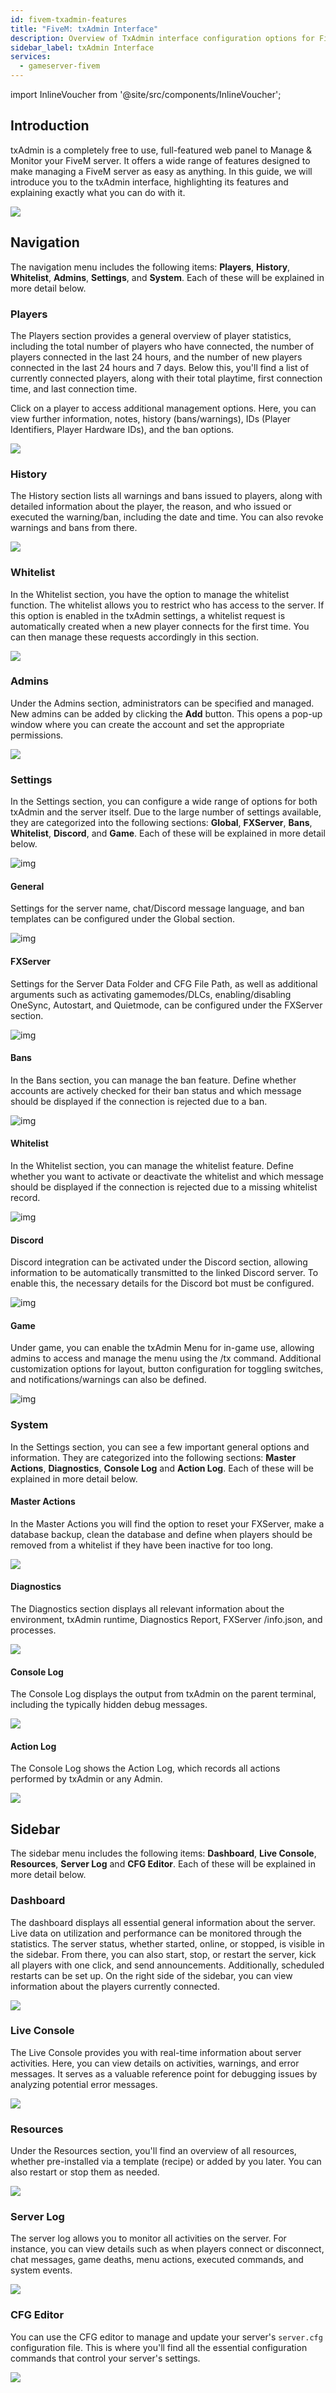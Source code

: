 ```yaml
---
id: fivem-txadmin-features
title: "FiveM: txAdmin Interface"
description: Overview of TxAdmin interface configuration options for FiveM game servers from ZAP-Hosting - ZAP-Hosting.com documentation
sidebar_label: txAdmin Interface
services:
  - gameserver-fivem
---
```


import InlineVoucher from '@site/src/components/InlineVoucher';



## Introduction

txAdmin is a completely free to use, full-featured web panel to Manage & Monitor your FiveM server. It offers a wide range of features designed to make managing a FiveM server as easy as anything. In this guide, we will introduce you to the txAdmin interface, highlighting its features and explaining exactly what you can do with it.

![](https://screensaver01.zap-hosting.com/index.php/s/YrRXBNBX2xTnRyJ/preview)

<InlineVoucher />



## Navigation

The navigation menu includes the following items: **Players**, **History**, **Whitelist**, **Admins**, **Settings**, and **System**. Each of these will be explained in more detail below.

### Players

The Players section provides a general overview of player statistics, including the total number of players who have connected, the number of players connected in the last 24 hours, and the number of new players connected in the last 24 hours and 7 days. Below this, you'll find a list of currently connected players, along with their total playtime, first connection time, and last connection time.

Click on a player to access additional management options. Here, you can view further information, notes, history (bans/warnings), IDs (Player Identifiers, Player Hardware IDs), and the ban options.

![](https://screensaver01.zap-hosting.com/index.php/s/wpRc2sW6gZZaN3S/download)





### History

The History section lists all warnings and bans issued to players, along with detailed information about the player, the reason, and who issued or executed the warning/ban, including the date and time. You can also revoke warnings and bans from there.

![](https://screensaver01.zap-hosting.com/index.php/s/qbLwEx39pmpY4sa/preview)

### Whitelist

In the Whitelist section, you have the option to manage the whitelist function. The whitelist allows you to restrict who has access to the server. If this option is enabled in the txAdmin settings, a whitelist request is automatically created when a new player connects for the first time. You can then manage these requests accordingly in this section.

![](https://screensaver01.zap-hosting.com/index.php/s/o4K5zgGrz8G7Rqp/preview)

### Admins

Under the Admins section, administrators can be specified and managed. New admins can be added by clicking the **Add** button. This opens a pop-up window where you can create the account and set the appropriate permissions.

![](https://screensaver01.zap-hosting.com/index.php/s/H7BYP2QqyZD6nSJ/download)

### Settings

In the Settings section, you can configure a wide range of options for both txAdmin and the server itself. Due to the large number of settings available, they are categorized into the following sections: **Global**, **FXServer**, **Bans**, **Whitelist**, **Discord**, and **Game**. Each of these will be explained in more detail below.

![img](https://screensaver01.zap-hosting.com/index.php/s/9r44PictxZLad6c/download)

#### General

Settings for the server name, chat/Discord message language, and ban templates can be configured under the Global section.

![img](https://screensaver01.zap-hosting.com/index.php/s/7mr4D28GGqfPQQw/preview)

#### FXServer

Settings for the Server Data Folder and CFG File Path, as well as additional arguments such as activating gamemodes/DLCs, enabling/disabling OneSync, Autostart, and Quietmode, can be configured under the FXServer section.

![img](https://screensaver01.zap-hosting.com/index.php/s/8s5rBzAN7nsRtqe/preview)



#### Bans

In the Bans section, you can manage the ban feature. Define whether accounts are actively checked for their ban status and which message should be displayed if the connection is rejected due to a ban. 

![img](https://screensaver01.zap-hosting.com/index.php/s/fTjM4EFbtB7cw4q/preview)

#### Whitelist

In the Whitelist section, you can manage the whitelist feature. Define whether you want to activate or deactivate the whitelist and which message should be displayed if the connection is rejected due to a missing whitelist record. 

![img](https://screensaver01.zap-hosting.com/index.php/s/6MyaBwRnroTSHbK/preview)



#### Discord

Discord integration can be activated under the Discord section, allowing information to be automatically transmitted to the linked Discord server. To enable this, the necessary details for the Discord bot must be configured.

![img](https://screensaver01.zap-hosting.com/index.php/s/jSbXE9c23wjiKRf/preview)

#### Game

Under game, you can enable the txAdmin Menu for in-game use, allowing admins to access and manage the menu using the /tx command. Additional customization options for layout, button configuration for toggling switches, and notifications/warnings can also be defined.

![img](https://screensaver01.zap-hosting.com/index.php/s/fLo976YMdbYkHts/preview)

### System

In the Settings section, you can see a few important general options and information. They are categorized into the following sections: **Master Actions**, **Diagnostics**, **Console Log** and **Action Log**. Each of these will be explained in more detail below.



#### Master Actions

In the Master Actions you will find the option to reset your FXServer, make a database backup, clean the database and define when players should be removed from a whitelist if they have been inactive for too long.  

![](https://screensaver01.zap-hosting.com/index.php/s/3A38EoqELeWMYJ6/download)



#### Diagnostics

The Diagnostics section displays all relevant information about the environment, txAdmin runtime, Diagnostics Report, FXServer /info.json, and processes.

![](https://screensaver01.zap-hosting.com/index.php/s/4Qg9MKwwnqFXwBd/preview)

#### Console Log

The Console Log displays the output from txAdmin on the parent terminal, including the typically hidden debug messages.

![](https://screensaver01.zap-hosting.com/index.php/s/jsCerbambRn5DMy/preview)

#### Action Log

The Console Log shows the Action Log, which records all actions performed by txAdmin or any Admin.

![](https://screensaver01.zap-hosting.com/index.php/s/P65fwKRSfjDZgdo/preview)



## Sidebar 

The sidebar menu includes the following items: **Dashboard**, **Live Console**, **Resources**, **Server Log** and **CFG Editor**. Each of these will be explained in more detail below.



### Dashboard

The dashboard displays all essential general information about the server. Live data on utilization and performance can be monitored through the statistics. The server status, whether started, online, or stopped, is visible in the sidebar. From there, you can also start, stop, or restart the server, kick all players with one click, and send announcements. Additionally, scheduled restarts can be set up. On the right side of the sidebar, you can view information about the players currently connected.

![](https://screensaver01.zap-hosting.com/index.php/s/YrRXBNBX2xTnRyJ/preview)



### Live Console

The Live Console provides you with real-time information about server activities. Here, you can view details on activities, warnings, and error messages. It serves as a valuable reference point for debugging issues by analyzing potential error messages.

![](https://screensaver01.zap-hosting.com/index.php/s/PDyPa7TfsHgTbAD/preview)

### Resources
Under the Resources section, you'll find an overview of all resources, whether pre-installed via a template (recipe) or added by you later. You can also restart or stop them as needed.

![](https://screensaver01.zap-hosting.com/index.php/s/QJZnMTCqQpx92EL/preview)

### Server Log

The server log allows you to monitor all activities on the server. For instance, you can view details such as when players connect or disconnect, chat messages, game deaths, menu actions, executed commands, and system events.

![](https://screensaver01.zap-hosting.com/index.php/s/zgBGMQq3stNkstq/preview)



### CFG Editor

You can use the CFG editor to manage and update your server's `server.cfg` configuration file. This is where you'll find all the essential configuration commands that control your server's settings.

![](https://screensaver01.zap-hosting.com/index.php/s/jqDBDqp55HoKmNB/preview)

